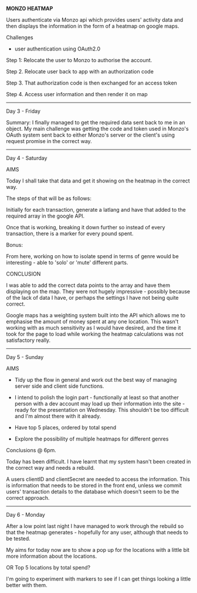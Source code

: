 **MONZO HEATMAP**

Users authenticate via Monzo api which provides users' activity data and then displays the information in the form of a heatmap on google maps.

Challenges

- user authentication using OAuth2.0

Step 1: Relocate the user to Monzo to authorise the account.

Step 2. Relocate user back to app with an authorization code

Step 3. That authorization code is then exchanged for an access token

Step 4. Access user information and then render it on map

- - - - - - 
Day 3 - Friday

Summary: I finally managed to get the required data sent back to me in an object. My main challenge was getting the code and token used in Monzo's OAuth system sent back to either Monzo's server or the client's using request promise in the correct way.

- - - - - - 

Day 4 - Saturday 

AIMS

Today I shall take that data and get it showing on the heatmap in the correct way.

The steps of that will be as follows: 

Initially for each transaction, generate a latlang and have that added to the required array in the google API.

Once that is working, breaking it down further so instead of every transaction, there is a marker for every pound spent.

Bonus:

From here, working on how to isolate spend in terms of genre would be interesting - able to 'solo' or 'mute' different parts.

CONCLUSION

I was able to add the correct data points to the array and have them displaying on the map. They were not hugely impressive - possibly because of the lack of data I have, or perhaps the settings I have not being quite correct.

Google maps has a weighting system built into the API which allows me to emphasise the amount of money spent at any one location. This wasn't working with as much sensitivity as I would have desired, and the time it took for the page to load while working the heatmap calculations was not satisfactory really.

- - - - - - 

Day 5 - Sunday

AIMS

- Tidy up the flow in general and work out the best way of managing server side and client side functions.

- I intend to polish the login part - functionally at least so that another person with a dev account may load up their information into the site - ready for the presentation on Wednesday. This shouldn't be too difficult and I'm almost there with it already.

- Have top 5 places, ordered by total spend

- Explore the possibility of multiple heatmaps for different genres

Conclusions @ 6pm. 

Today has been difficult. I have learnt that my system hasn't been created in the correct way and needs a rebuild.

A users clientID and clientSecret are needed to access the information. This is information that needs to be stored in the front end, unless we commit users' transaction details to the database which doesn't seem to be the correct approach.

- - - - - -

Day 6 - Monday

After a low point last night I have managed to work through the rebuild so that the heatmap generates - hopefully for any user, although that needs to be tested.

My aims for today now are to show a pop up for the locations with a little bit more information about the locations.

OR Top 5 locations by total spend?

I'm going to experiment with markers to see if I can get things looking a little better with them.





